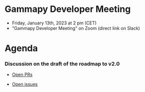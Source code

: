 
# Gammapy Developer Meeting

* Friday, January 13th, 2023 at 2 pm (CET)
* "Gammapy Developer Meeting" on Zoom (direct link on Slack)
# Agenda

### Discussion on the draft of the roadmap to v2.0

* [Open PRs](https://github.com/gammapy/gammapy/pulls)

* [Open issues](https://github.com/gammapy/gammapy/issues)
